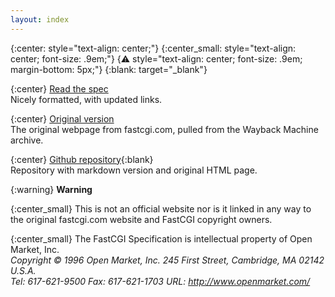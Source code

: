 ```yaml
---
layout: index
---
```


{:center: style="text-align: center;"}
{:center_small: style="text-align: center; font-size: .9em;"}
{:warning: style="text-align: center; font-size: .9em; margin-bottom: 5px;"}
{:blank: target="_blank"}

{:center}
[Read the spec](/spec)  
Nicely formatted, with updated links.  

{:center}
[Original version](/original)  
The original webpage from fastcgi.com, pulled from the Wayback Machine archive.

{:center}
[Github repository](https://github.com/fast-cgi/spec){:blank}  
Repository with markdown version and original HTML page.

{:warning}
**Warning**

{:center_small}
This is not an official website nor is it linked in any way to the original fastcgi.com website and FastCGI copyright owners.

{:center_small}
The FastCGI Specification is intellectual property of Open Market, Inc.  
*Copyright © 1996 Open Market, Inc. 245 First Street, Cambridge, MA 02142 U.S.A.  
Tel: 617-621-9500 Fax: 617-621-1703 URL: http://www.openmarket.com/*
